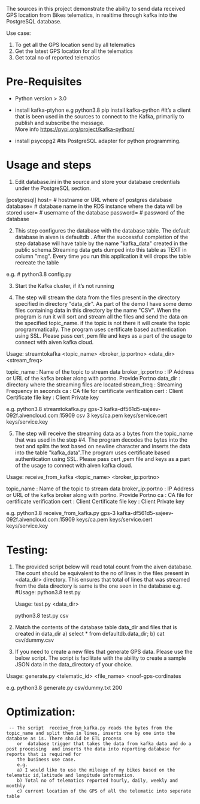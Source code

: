 The sources in this project demonstrate the ability to send data received GPS location from Bikes telematics, in realtime through kafka into the PostgreSQL database.

Use case:
   1) To get all the GPS location send by all telematics
   2) Get the latest GPS location for all the telematics
   3) Get total no of reported telematics

# Pre-Requisites
- Python version > 3.0

- install kafka-ptyhon   e.g python3.8 pip install kafka-python
  #It’s a client that is been used in the sources to connect to the Kafka, primarily to publish and subscribe the message.  
     More info https://pypi.org/project/kafka-python/

- install psycopg2
  #its PostgreSQL adapter for python programming.

# Usage and steps

1) Edit database.ini in the source and store your database credentials under the PostgreSQL section.

[postgresql]
host=<host name or URI >      # hostname or URL where of postgres database
database=<database name>      # database name in the RDS instance where the data will be stored
user=<username>               # username of the database
password=<password>           # password of the database


2)  This step configures the database with the database table. The default database in aiven is defaultdb .  After the successful completion of the step 
    database will have  table by the name "kafka_data" created in the public  schema.Streaming data gets dumped into this table as TEXT in column "msg". 
    Every time you run this application it will drops the table recreate the table

e.g. #  python3.8 config.py

3) Start the Kafka cluster, if it’s not running


4) The step will stream the data from the files present in the directory  specified in directory "data_dir". As part of the demo I have some demo files containing data in this directory by the name "CSV".  When the program is run it will sort and stream all the files and send the data on the specified topic_name. if the topic is not there it will create  the topic programmatically. The program uses certificate based authentication using SSL. Please pass cert ,pem file and keys  as a part of the usage to connect with aiven kafka cloud.

Usage: streamtokafka <topic_name> <broker_ip:portno> <data_dir> <stream_freq> <ca> <cert> <key>
 
 topic_name	  : Name of the topic to stream data
 broker_ip:portno : IP Address or URL of the kafka broker along with portno. Provide Portno 
 data_dir         : directory where the streaming files are located
 stream_freq      : Streaming Frequency in seconds 
 ca               : CA file for certificate verification 
 cert             : Client Certificate file
 key              : Client Private key 

e.g. python3.8 streamtokafka.py gps-3  kafka-df561d5-sajeev-092f.aivencloud.com:15909 csv 3   keys/ca.pem keys/service.cert  keys/service.key 

5) The step will receive the streaming data as a bytes from the topic_name that was used in the step #4. The program decodes the bytes into the text and splits 
 the text based on  newline character and inserts the data into the table "kafka_data".The program uses certificate based authentication using SSL. Please pass cert ,pem file and keys  as a part of the usage to connect with aiven kafka cloud.


Usage: receive_from_kafka  <topic_name> <broker_ip:portno> <ca> <cert> <key>
 
 topic_name	  : Name of the topic to stream data
 broker_ip:portno : IP Address or URL of the kafka broker along with portno. Provide Portno 
 ca               : CA file for certificate verification 
 cert             : Client Certificate file
 key              : Client Private key 

e.g. python3.8 receive_from_kafka.py gps-3  kafka-df561d5-sajeev-092f.aivencloud.com:15909  keys/ca.pem keys/service.cert  keys/service.key

# Testing:

1) The provided  script below will read total count from the aiven database. The count should be equivalent to the no of lines in the files present in <data_dir> directory.
   This ensures that total of lines that was streamed from the data directory is same is the one seen in the database
   e.g. #Usage: python3.8 test.py  

   Usage: test.py  <data_dir>

   python3.8 test.py csv

2) Match the contents of the database table data_dir and files that is created in data_dir 
   a) select * from defaultdb.data_dir; 
   b) cat csv/dummy.csv

3) If you need to create a new files that generate GPS data. Please use the below script. The script is facilitate with the ability to create a sample JSON data in the data_directory of your choice.

Usage: generate.py  <telematic_id> <file_name> <noof-gps-cordinates

e.g.   python3.8 generate.py  csv/dummy.txt 200 

# Optimization:

     -- The script  receive_from_kafka.py reads the bytes from the topic_name and split them in lines, inserts one by one into the database as is. There should be ETL process 
        or  database trigger that takes the data from kafka_data and do a post processing  and inserts the data into reporting database for reports that is required for 
        the business use case.
        e.g.
        a) I would like to use the mileage of my bikes based on the telematic id,latitude and longitude information.
        b) Total no of telematics reported hourly, daily, weekly and monthly
        c) current location of the GPS of all the telematic into seperate table
        
        

      
